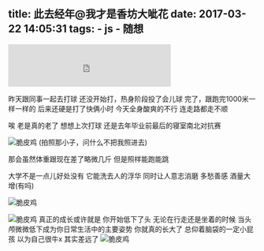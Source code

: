 title: 此去经年@我才是香坊大呲花
date: 2017-03-22 14:05:31
tags:
    - js
    - 随想
---
<iframe frameborder="no" border="0" marginwidth="0" marginheight="0" width=330 height=86
src="https://music.163.com/outchain/player?type=2&id=187908&auto=0&height=66"></iframe>
<!--more-->

昨天跟同事一起去打球
还没开始打，热身阶段投了会儿球
完了，跟跑完1000米一样一样的
后来还硬是打了快俩小时
今天全身酸爽的不行
连走路都走不顺

唉 老是真的老了
想想上次打球
还是去年毕业前最后的寝室南北对抗赛

![脆皮鸡](/assets/blogImg/2017-03-21-basekitball.jpg)
(拍照那小子，问什么不把我照进去)

那会虽然体重跟现在差了略微几斤
但是照样能跑能跳

大学不是一点儿好处没有
它能洗去人的浮华
同时让人意志消磨
多愁善感
酒量大增(有吗)

![脆皮鸡](/assets/blogImg/2017-03-21-study.jpg)

![脆皮鸡](/assets/blogImg/2017-03-21-IMG_0048.jpg)
真正的成长或许就是
你开始低下了头
无论在行走还是坐着的时候
当头颅微微低下成为你日常生活中的主要姿势
你就真的长大了
总仰着脑袋的一定小屁孩
以为自己很牛x
其实差远了
![脆皮鸡](/assets/blogImg/2017-03-21-IMG_0050.jpg)